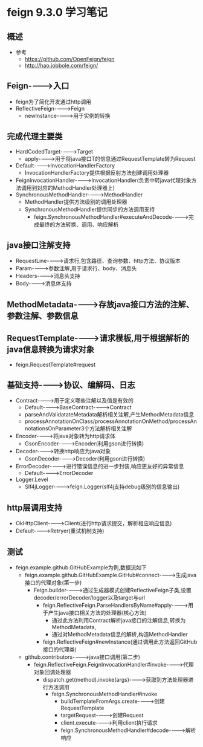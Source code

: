 # feign 9.3.0 学习笔记
## 概述
- 参考
  - https://github.com/OpenFeign/feign
  - http://hao.jobbole.com/feign/
## Feign---->入口
- feign为了简化开发通过http调用
- ReflectiveFeign---->Feign
  - newInstance---->用于实例的转换
## 完成代理主要类
- HardCodedTarget---->Target
  - apply---->用于将java接口T的信息通过RequestTemplate转为Request
- Default---->InvocationHandlerFactory
  - InvocationHandlerFactory提供根据反射方法创建调用处理器
- FeignInvocationHandler---->InvocationHandler(负责中转java代理对象方法调用到对应的MethodHandler处理器上)
- SynchronousMethodHandler---->MethodHandler
  - MethodHandler提供方法级别的调用处理器
  - SynchronousMethodHandler提供同步的方法调用支持
    - feign.SynchronousMethodHandler#executeAndDecode---->完成最终的方法转换、调用、响应解析
## java接口注解支持
- RequestLine---->请求行,包含路径、查询参数、http方法、协议版本
- Param---->参数注解,用于请求行、body、消息头
- Headers---->消息头支持
- Body---->消息体支持
## MethodMetadata---->存放java接口方法的注解、参数注解、参数信息
## RequestTemplate---->请求模板,用于根据解析的java信息转换为请求对象
- feign.RequestTemplate#request
## 基础支持---->协议、编解码、日志
- Contract---->用于定义哪些注解以及值是有效的
  - Default---->BaseContract---->Contract
  - parseAndValidatateMetadata解析相关注解,产生MethodMetadata信息
  - processAnnotationOnClass/processAnnotationOnMethod/processAnnotationsOnParameter3个方法解析相关注解
- Encoder---->将java对象转为http请求体
  - GsonEncoder---->Encoder(利用gson进行转换)
- Decoder---->转换http响应为java对象
  - GsonDecoder---->Decoder(利用gson进行转换)
- ErrorDecoder---->进行错误信息的进一步封装,响应更友好的异常信息
  - Default---->ErrorDecoder
- Logger.Level
  - Slf4jLogger---->feign.Logger(slf4j支持debug级别的信息输出)
## http层调用支持
- OkHttpClient---->Client(进行http请求提交，解析相应响应信息)
- Default---->Retryer(重试机制支持)
## 测试
- feign.example.github.GitHubExample为例,数据流如下
    - feign.example.github.GitHubExample.GitHub#connect---->生成java接口的代理对象(第一步)
      - Feign.builder---->通过生成器模式创建ReflectiveFeign子类,设置decoder/errorDecoder/logger以及target与url
        - feign.ReflectiveFeign.ParseHandlersByName#apply---->用于产生java接口相关方法的处理器(核心方法)
          - 通过此方法利用Contract解析java接口的注解信息,转换为MethodMetadata,
          - 通过对MethodMetadata信息的解析,构造MethodHandler
        - feign.ReflectiveFeign#newInstance(通过调用此方法返回GitHub接口的代理类)
    - github.contributors---->java接口调用(第二步)
      - feign.ReflectiveFeign.FeignInvocationHandler#invoke---->代理对象回调处理器
        - dispatch.get(method).invoke(args)---->获取到方法处理器进行方法调用
          - feign.SynchronousMethodHandler#invoke
            - buildTemplateFromArgs.create---->创建RequestTemplate
            - targetRequest---->创建Request
            - client.execute---->利用client执行请求
            - feign.SynchronousMethodHandler#decode---->解析响应
